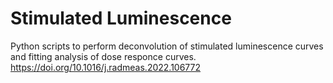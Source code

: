 # Stimulated Luminescence
Python scripts to perform deconvolution of stimulated luminescence curves and fitting analysis of dose responce curves.
https://doi.org/10.1016/j.radmeas.2022.106772
